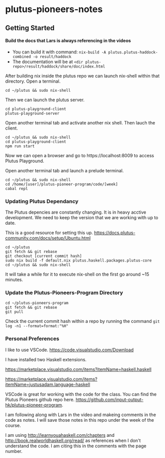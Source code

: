 # plutus-pioneers-notes
## Getting Started

#### Build the docs that Lars is always referencing in the videos
* You can build it with command: `nix-build -A plutus.plutus-haddock-combined -o result/haddock`  
* The documentation will be at `<dir plutus-repo>/result/haddock/share/doc/index.html`

After building nix inside the plutus repo we can launch nix-shell within that directory. Open a terminal.

` cd ~/plutus && sudo nix-shell `

Then we can launch the plutus server.

``` 
cd plutus-playground-client
plutus-playground-server 
``` 

Open another terminal tab and activate another nix shell. Then lauch the client.

```
cd ~/plutus && sudo nix-shell
cd plutus-playground-client
npm run start
```

Now we can open a browser and go to https://localhost:8009 to access Plutus Playground.

Open another terminal tab and launch a prelude terminal.

```
cd ~/plutus && sudo nix-shell
cd /home/[user]/plutus-pioneer-program/code/[week]
cabal repl
```

### Updating Plutus Dependancy

The Plutus depencies are constantly changing. It is in heavy acctive development. We need to keep the version that we are working with up to date.

This is a good resource for setting this up.
https://docs.plutus-community.com/docs/setup/Ubuntu.html

```
cd ~/plutus
git fetch && git rebase
git checkout [current commit hash]
sudo nix build -f default.nix plutus.haskell.packages.plutus-core
cd ~/plutus && sudo nix-shell
```
It will take a while for it to execute nix-shell on the first go around ~15 minutes.

### Update the Plutus-Pioneers-Program Directory
```
cd ~/plutus-pioneers-program
git fetch && git rebase
git pull
```

Check the current commit hash within a repo by running the command `git log -n1 --format=format:"%H"`

### Personal Preferences

I like to use VSCode. https://code.visualstudio.com/Download

I have installed two Haskell extensions.

https://marketplace.visualstudio.com/items?itemName=haskell.haskell


https://marketplace.visualstudio.com/items?itemName=justusadam.language-haskell

VSCode is great for working with the code for the class. You can find the Plutus Pioneers github repo here. https://github.com/input-output-hk/plutus-pioneer-program.

I am following along with Lars in the video and makeing comments in the code as notes. I will save those notes in this repo under the week of the course.

I am using http://learnyouahaskell.com/chapters and http://book.realworldhaskell.org/read/ as references when I don't understand the code. I am citing this in the comments with the page number.

